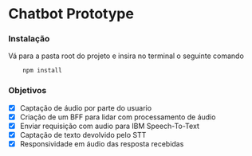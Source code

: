 # Chatbot Prototype

### Instalação

Vá para a pasta root do projeto e insira no terminal o seguinte comando

```
    npm install
```

### Objetivos

- [X] Captação de áudio por parte do usuario
- [X] Criação de um BFF para lidar com processamento de áudio
- [X] Enviar requisição com audio para IBM Speech-To-Text
- [X] Captação de texto devolvido pelo STT
- [X] Responsividade em áudio das resposta recebidas
